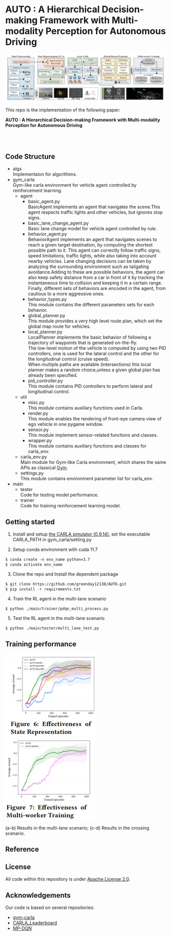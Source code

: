 # AUTO : A Hierarchical Decision-making Framework with Multi-modality Perception for Autonomous Driving

![image](/figures/framework.png)

This repo is the implementation of the following paper:

**AUTO : A Hierarchical Decision-making Framework with Multi-modality Perception for Autonomous Driving**

<br> 

<br> 

## Code Structure
- algs<br>
Implementaion for algorithims.
- gym_carla<br>
Gym-like carla environment for vehicle agent controlled by reinforcement learning.
    - agent
        - basic_agent.py<br>
         BasicAgent implements an agent that navigates the scene.This agent respects traffic lights and other vehicles, but ignores stop signs.
        - basic_lane_change_agent.py<br>
        Basic lane change model for vehicle agent controlled by rule.
        - behavior_agent.py<br>
        BehaviorAgent implements an agent that navigates scenes to reach a given
        target destination, by computing the shortest possible path to it.
        This agent can correctly follow traffic signs, speed limitations,
        traffic lights, while also taking into account nearby vehicles. Lane changing
        decisions can be taken by analyzing the surrounding environment such as tailgating avoidance.Adding to these are possible behaviors, the agent can also keep safety distance from a car in front of it by tracking the instantaneous time to collision and keeping it in a certain range. Finally, different sets of behaviors are encoded in the agent, from cautious to a more aggressive ones.
        - behavior_types.py<br>
        This module contains the different parameters sets for each behavior. 
        - global_planner.py<br>
        This module provides a very high level route plan, which set the global map route for vehicles.
        - local_planner.py<br>
        LocalPlanner implements the basic behavior of following a
        trajectory of waypoints that is generated on-the-fly.<br>
        The low-level motion of the vehicle is computed by using two PID controllers,
        one is used for the lateral control and the other for the longitudinal control (cruise speed).<br>
        When multiple paths are available (intersections) this local planner makes a random choice,unless a given global plan has already been specified.
        - pid_controller.py<br>
        This module contains PID controllers to perform lateral and longitudinal control. 
    - util
        - misc.py<br>
        This module contains auxiliary functions used in Carla.
        - render.py<br>
        This module enables the rendering of front-eye camera view of ego vehicle in one pygame window. 
        - sensor.py<br>
        This module implement sensor-related functions and classes.
        - wrapper.py<br>
        This module contains auxiliary functions and classes for carla_env.
    - carla_env.py<br>
    Main module for Gym-like Carla environment, which shares the same APIs as classical [Gym](https://gymnasium.farama.org/).
    - settings.py<br>
    This module contains environment parameter list for carla_env.
- main
    - tester<br>
    Code for testing model performance.
    - trainer<br>
    Code for training reinforcement learning model.
## Getting started
1. Install and setup [the CARLA simulator (0.9.14)](https://carla.readthedocs.io/en/latest/start_quickstart/#a-debian-carla-installation), set the executable CARLA_PATH in gym_carla/setting.py

2. Setup conda environment with cuda 11.7
```shell
$ conda create -n env_name python=3.7
$ conda activate env_name
```
3. Clone the repo and Install the dependent package
```shell
$ git clone https://github.com/greenday12138/AUTO.git
$ pip install -r requirements.txt
```
4. Train the RL agent in the multi-lane scenario
```shell
$ python ./main/trainer/pdqn_multi_process.py
```
5. Test the RL agent in the multi-lane scenario
```shell
$ python ./main/tester/multi_lane_test.py
```

## Training performance
![image](/figures/curve1.png)
![image](/figures/curve2.png)

(a-b) Results in the multi-lane scenario;
(c-d) Results in the crossing scenario.

## Reference


## License
All code within this repository is under [Apache License 2.0](https://www.apache.org/licenses/LICENSE-2.0).

## Acknowledgements
Our code is based on several repositories:
- [gym-carla](https://github.com/cjy1992/gym-carla.git)
- [CARLA_Leaderboard](https://github.com/RobeSafe-UAH/CARLA_Leaderboard.git)
- [MP-DQN](https://github.com/cycraig/MP-DQN.git)